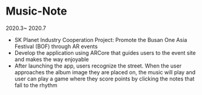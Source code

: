 # Music-Note
2020.3~ 2020.7
- SK Planet Industry Cooperation Project: Promote the Busan One Asia Festival (BOF) through AR events
- Develop the application using ARCore that guides users to the event site and makes the way enjoyable 
- After launching the app, users recognize the street. When the user approaches the album image they are placed on, the music will play and user can play a game where they score points by clicking the notes that fall to the rhythm
